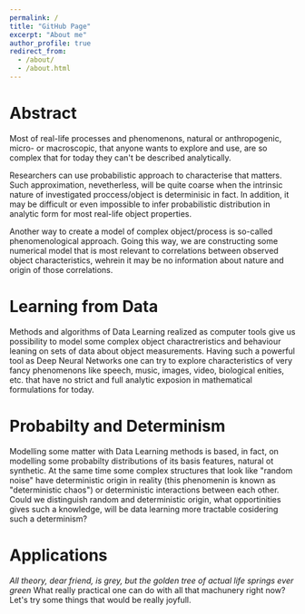 ```yaml
---
permalink: /
title: "GitHub Page"
excerpt: "About me"
author_profile: true
redirect_from: 
  - /about/
  - /about.html
---
```


Abstract
======
Most of real-life processes and phenomenons, natural or anthropogenic, micro- or macroscopic, that anyone wants to explore and use, are so complex that for today they can't be described analytically.

Researchers can use probabilistic approach to characterise that matters. Such approximation, nevetherless, will be quite coarse when the intrinsic nature of investigated proccess/object is determinisic in fact. In addition, it may be difficult or even impossible to infer probabilistic distribution in analytic form for most real-life object properties.

Another way to create a model of complex object/process is so-called phenomenological approach. Going this way, we are constructing some numerical model that is most relevant to correlations between observed object characteristics, wehrein it may be no information about nature and origin of those correlations.

Learning from Data
======
Methods and algorithms of Data Learning realized as computer tools give us possibility to model some complex object charactreristics and behaviour leaning on sets of data about object measurements. Having such a powerful tool as Deep Neural Networks one can try to explore characteristics of very fancy phenomenons like speech, music, images, video, biological enities, etc. that have no strict and full analytic exposion in mathematical formulations for today.

Probabilty and Determinism
======
Modelling some matter with Data Learning methods is based, in fact, on modelling some probabilty distributions of its basis features, natural ot synthetic. At the same time some complex structures that look like "random noise" have deterministic origin in reality (this phenomenin is known as "deterministic chaos") or deterministic interactions between each other. Could we distinguish random and deterministic origin, what opportinities gives such a knowledge, will be data learning more tractable cosidering such a determinism?

Applications
======
*All theory, dear friend, is grey, but the golden tree of actual life springs ever green*
What really practical one can do with all that machunery right now?
Let's try some things that would be really joyfull.

